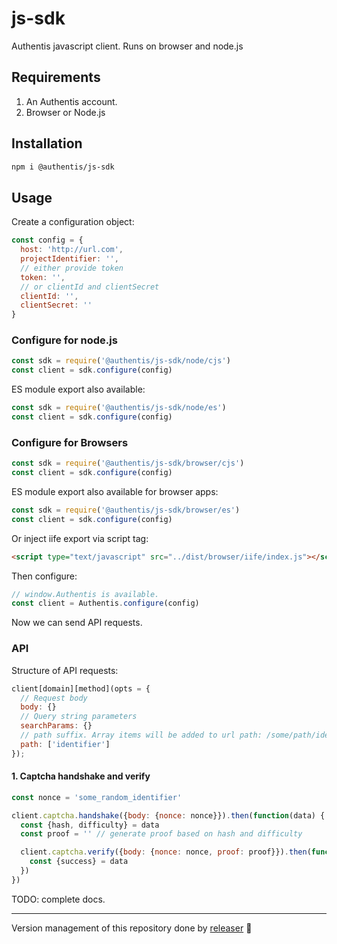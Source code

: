 # js-sdk
Authentis javascript client. Runs on browser and node.js

## Requirements
1. An Authentis account.
2. Browser or Node.js

## Installation
```sh
npm i @authentis/js-sdk
```

## Usage
Create a configuration object:
```js
const config = {
  host: 'http://url.com',
  projectIdentifier: '',
  // either provide token
  token: '',
  // or clientId and clientSecret
  clientId: '',
  clientSecret: ''
}
```

### Configure for node.js
```js
const sdk = require('@authentis/js-sdk/node/cjs')
const client = sdk.configure(config)
```
ES module export also available:
```js
const sdk = require('@authentis/js-sdk/node/es')
const client = sdk.configure(config)
```

### Configure for Browsers
```js
const sdk = require('@authentis/js-sdk/browser/cjs')
const client = sdk.configure(config)
```
ES module export also available for browser apps:
```js
const sdk = require('@authentis/js-sdk/browser/es')
const client = sdk.configure(config)
```
Or inject iife export via script tag:
```html
<script type="text/javascript" src="../dist/browser/iife/index.js"></script>
```
Then configure:
```js
// window.Authentis is available.
const client = Authentis.configure(config)
```

Now we can send API requests.

### API
Structure of API requests:
```js
client[domain][method](opts = {
  // Request body
  body: {}
  // Query string parameters
  searchParams: {}
  // path suffix. Array items will be added to url path: /some/path/identifier
  path: ['identifier']
});
```

#### 1. Captcha handshake and verify
```js
const nonce = 'some_random_identifier'

client.captcha.handshake({body: {nonce: nonce}}).then(function(data) {
  const {hash, difficulty} = data
  const proof = '' // generate proof based on hash and difficulty

  client.captcha.verify({body: {nonce: nonce, proof: proof}}).then(function(data) {
    const {success} = data
  })
})
```

TODO: complete docs.

---

Version management of this repository done by [releaser](https://github.com/muratgozel/node-releaser) 🚀
